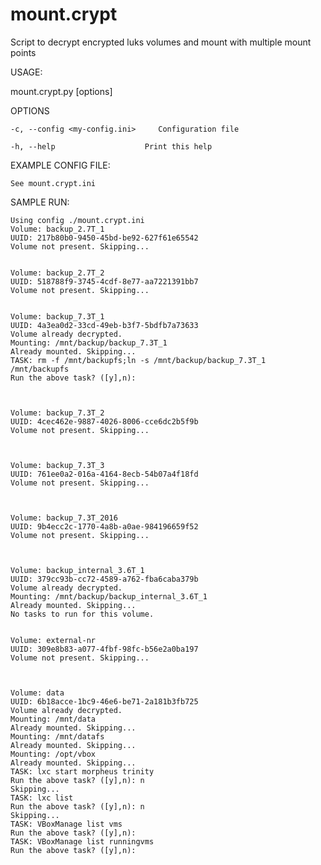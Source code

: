 # mount.crypt
Script to decrypt encrypted luks volumes and mount with multiple mount points


USAGE:

mount.crypt.py [options]


OPTIONS

    -c, --config <my-config.ini>     Configuration file
    
    -h, --help                    Print this help
    

EXAMPLE CONFIG FILE:

    See mount.crypt.ini


SAMPLE RUN:

	Using config ./mount.crypt.ini
	Volume: backup_2.7T_1
	UUID: 217b80b0-9450-45bd-be92-627f61e65542
	Volume not present. Skipping...
	
	
	Volume: backup_2.7T_2
	UUID: 518788f9-3745-4cdf-8e77-aa7221391bb7
	Volume not present. Skipping...
	
	
	Volume: backup_7.3T_1
	UUID: 4a3ea0d2-33cd-49eb-b3f7-5bdfb7a73633
	Volume already decrypted.
	Mounting: /mnt/backup/backup_7.3T_1
	Already mounted. Skipping...
	TASK: rm -f /mnt/backupfs;ln -s /mnt/backup/backup_7.3T_1 /mnt/backupfs
	Run the above task? ([y],n): 
	
	
	
	Volume: backup_7.3T_2
	UUID: 4cec462e-9887-4026-8006-cce6dc2b5f9b
	Volume not present. Skipping...
	
	
	
	Volume: backup_7.3T_3
	UUID: 761ee0a2-016a-4164-8ecb-54b07a4f18fd
	Volume not present. Skipping...
	
	
	
	Volume: backup_7.3T_2016
	UUID: 9b4ecc2c-1770-4a8b-a0ae-984196659f52
	Volume not present. Skipping...
	
	
	
	Volume: backup_internal_3.6T_1
	UUID: 379cc93b-cc72-4589-a762-fba6caba379b
	Volume already decrypted.
	Mounting: /mnt/backup/backup_internal_3.6T_1
	Already mounted. Skipping...
	No tasks to run for this volume.
	
	
	Volume: external-nr
	UUID: 309e8b83-a077-4fbf-98fc-b56e2a0ba197
	Volume not present. Skipping...
	
	
	
	Volume: data
	UUID: 6b18acce-1bc9-46e6-be71-2a181b3fb725
	Volume already decrypted.
	Mounting: /mnt/data
	Already mounted. Skipping...
	Mounting: /mnt/datafs
	Already mounted. Skipping...
	Mounting: /opt/vbox
	Already mounted. Skipping...
	TASK: lxc start morpheus trinity
	Run the above task? ([y],n): n
	Skipping...
	TASK: lxc list
	Run the above task? ([y],n): n
	Skipping...
	TASK: VBoxManage list vms
	Run the above task? ([y],n): 
	TASK: VBoxManage list runningvms
	Run the above task? ([y],n): 
	

